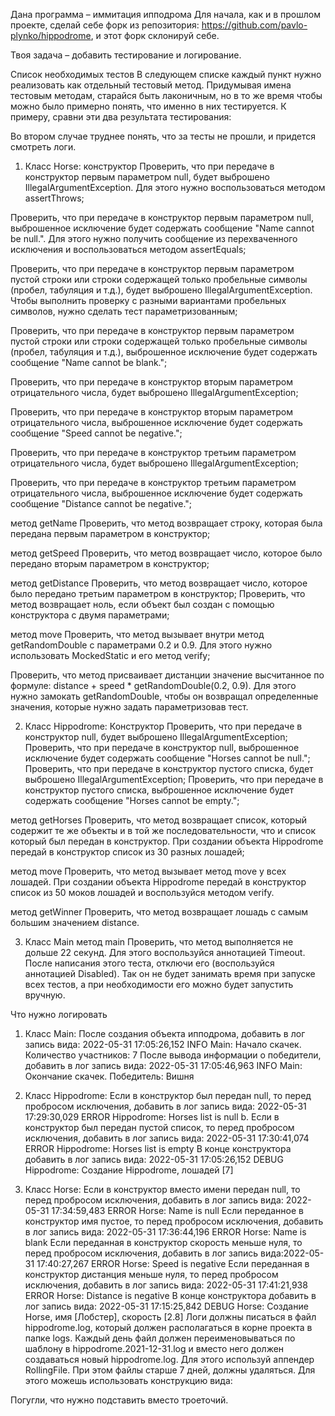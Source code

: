 Дана программа – иммитация ипподрома
Для начала, как и в прошлом проекте, сделай себе форк из репозитория: https://github.com/pavlo-plynko/hippodrome, и этот форк склонируй себе.

Твоя задача – добавить тестирование и логирование.

Список необходимых тестов
В следующем списке каждый пункт нужно реализовать как отдельный тестовый метод. Придумывая имена тестовым методам, старайся быть лаконичным, 
но в то же время чтобы можно было примерно понять, что именно в них тестируется. К примеру, сравни эти два результата тестирования:


Во втором случае труднее понять, что за тесты не прошли, и придется смотреть логи.

1. Класс Horse:
конструктор
Проверить, что при передаче в конструктор первым параметром null, будет выброшено IllegalArgumentException. Для этого нужно воспользоваться методом assertThrows;

Проверить, что при передаче в конструктор первым параметром null, выброшенное исключение будет содержать сообщение "Name cannot be null.". 
Для этого нужно получить сообщение из перехваченного исключения и воспользоваться методом assertEquals;

Проверить, что при передаче в конструктор первым параметром пустой строки или строки содержащей только пробельные символы (пробел, табуляция и т.д.), 
будет выброшено IllegalArgumentException. Чтобы выполнить проверку с разными вариантами пробельных символов, нужно сделать тест параметризованным;

Проверить, что при передаче в конструктор первым параметром пустой строки или строки содержащей только пробельные символы (пробел, табуляция и т.д.), 
выброшенное исключение будет содержать сообщение "Name cannot be blank.";

Проверить, что при передаче в конструктор вторым параметром отрицательного числа, будет выброшено IllegalArgumentException;

Проверить, что при передаче в конструктор вторым параметром отрицательного числа, выброшенное исключение будет содержать сообщение "Speed cannot be negative.";

Проверить, что при передаче в конструктор третьим параметром отрицательного числа, будет выброшено IllegalArgumentException;

Проверить, что при передаче в конструктор третьим параметром отрицательного числа, выброшенное исключение будет содержать сообщение "Distance cannot be negative.";

метод getName
Проверить, что метод возвращает строку, которая была передана первым параметром в конструктор;

метод getSpeed
Проверить, что метод возвращает число, которое было передано вторым параметром в конструктор;

метод getDistance
Проверить, что метод возвращает число, которое было передано третьим параметром в конструктор;
Проверить, что метод возвращает ноль, если объект был создан с помощью конструктора с двумя параметрами;

метод move
Проверить, что метод вызывает внутри метод getRandomDouble с параметрами 0.2 и 0.9. Для этого нужно использовать MockedStatic и его метод verify;

Проверить, что метод присваивает дистанции значение высчитанное по формуле: distance + speed * getRandomDouble(0.2, 0.9). 
Для этого нужно замокать getRandomDouble, чтобы он возвращал определенные значения, которые нужно задать параметризовав тест.

2. Класс Hippodrome:
Конструктор
Проверить, что при передаче в конструктор null, будет выброшено IllegalArgumentException;
Проверить, что при передаче в конструктор null, выброшенное исключение будет содержать сообщение "Horses cannot be null.";
Проверить, что при передаче в конструктор пустого списка, будет выброшено IllegalArgumentException;
Проверить, что при передаче в конструктор пустого списка, выброшенное исключение будет содержать сообщение "Horses cannot be empty.";

метод getHorses
Проверить, что метод возвращает список, который содержит те же объекты и в той же последовательности, что и список который был передан в конструктор. 
При создании объекта Hippodrome передай в конструктор список из 30 разных лошадей;

метод move
Проверить, что метод вызывает метод move у всех лошадей. При создании объекта Hippodrome передай в конструктор список из 50 моков лошадей и воспользуйся методом verify.

метод getWinner
Проверить, что метод возвращает лошадь с самым большим значением distance.

3. Класс Main
метод main
Проверить, что метод выполняется не дольше 22 секунд. Для этого воспользуйся аннотацией Timeout. После написания этого теста, отключи его (воспользуйся аннотацией Disabled). 
Так он не будет занимать время при запуске всех тестов, а при необходимости его можно будет запустить вручную.

Что нужно логировать
1. Класс Main:
После создания объекта ипподрома, добавить в лог запись вида: 2022-05-31 17:05:26,152 INFO Main: Начало скачек. Количество участников: 7
После вывода информации о победители, добавить в лог запись вида: 2022-05-31 17:05:46,963 INFO Main: Окончание скачек. Победитель: Вишня

2. Класс Hippodrome:
Если в конструктор был передан null, то перед пробросом исключения, добавить в лог запись вида: 2022-05-31 17:29:30,029 ERROR Hippodrome: Horses list is null
b. Если в конструктор был передан пустой список, то перед пробросом исключения, добавить в лог запись вида: 2022-05-31 17:30:41,074 ERROR Hippodrome: Horses list is empty
В конце конструктора добавить в лог запись вида: 2022-05-31 17:05:26,152 DEBUG Hippodrome: Создание Hippodrome, лошадей [7]

3. Класс Horse:
Если в конструктор вместо имени передан null, то перед пробросом исключения, добавить в лог запись вида: 2022-05-31 17:34:59,483 ERROR Horse: Name is null
Если переданное в конструктор имя пустое, то перед пробросом исключения, добавить в лог запись вида: 2022-05-31 17:36:44,196 ERROR Horse: Name is blank
Если переданная в конструктор скорость меньше нуля, то перед пробросом исключения, добавить в лог запись вида:2022-05-31 17:40:27,267 ERROR Horse: Speed is negative
Если переданная в конструктор дистанция меньше нуля, то перед пробросом исключения, добавить в лог запись вида: 2022-05-31 17:41:21,938 ERROR Horse: Distance is negative
В конце конструктора добавить в лог запись вида: 2022-05-31 17:15:25,842 DEBUG Horse: Создание Horse, имя [Лобстер], скорость [2.8]
Логи должны писаться в файл hippodrome.log, который должен располагаться в корне проекта в папке logs. Каждый день файл должен переименовываться по шаблону в hippodrome.2021-12-31.log
и вместо него должен создаваться новый hippodrome.log. Для этого используй аппендер RollingFile. При этом файлы старше 7 дней, должны удаляться. Для этого можешь использовать конструкцию вида:

<DefaultRolloverStrategy>
    <Delete …>
        <IfFileName …/>
        <IfLastModified …/>
    </Delete>
</DefaultRolloverStrategy>

Погугли, что нужно подставить вместо троеточий.
